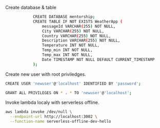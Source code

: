 Create database & table

```bash          
            CREATE DATABASE mentorship;
            CREATE TABLE IF NOT EXISTS WeatherApp (
                messageId VARCHAR(255) NOT NULL,
                City VARCHAR(255) NOT NULL,
                Country VARCHAR(255) NOT NULL,
                Description VARCHAR(255) NOT NULL,
                Temperature INT NOT NULL,
                Temp_min INT NOT NULL,
                Temp_max INT NOT NULL,
                Date TIMESTAMP NOT NULL DEFAULT CURRENT_TIMESTAMP 
            ); 
```


Create new user with root priviledges.
```bash
CREATE USER 'newuser'@'localhost' IDENTIFIED BY 'password';
```

```bash
GRANT ALL PRIVILEGES ON * . * TO 'newuser'@'localhost';
```

Invoke lambda localy with serverless offline.
```bash
aws lambda invoke /dev/null \
  --endpoint-url http://localhost:3002 \
  --function-name serverless-offline-dev-hello
```
